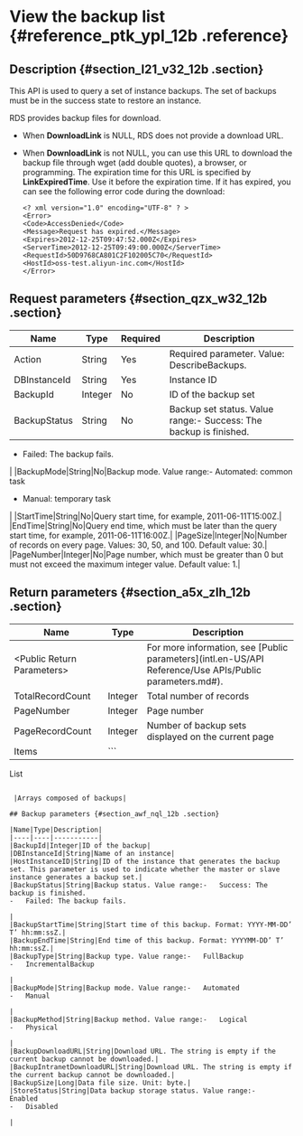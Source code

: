 # View the backup list {#reference_ptk_ypl_12b .reference}

## Description {#section_l21_v32_12b .section}

This API is used to query a set of instance backups. The set of backups must be in the success state to restore an instance.

RDS provides backup files for download.

-   When **DownloadLink** is NULL, RDS does not provide a download URL.
-   When **DownloadLink** is not NULL, you can use this URL to download the backup file through wget \(add double quotes\), a browser, or programming. The expiration time for this URL is specified by **LinkExpiredTime**. Use it before the expiration time. If it has expired, you can see the following error code during the download:

    ```
    <? xml version="1.0" encoding="UTF-8" ? >
    <Error>
    <Code>AccessDenied</Code>
    <Message>Request has expired.</Message>
    <Expires>2012-12-25T09:47:52.000Z</Expires>
    <ServerTime>2012-12-25T09:49:00.000Z</ServerTime>
    <RequestId>50D9768CA801C2F102005C70</RequestId>
    <HostId>oss-test.aliyun-inc.com</HostId>
    </Error>
    ```


## Request parameters {#section_qzx_w32_12b .section}

|Name|Type|Required|Description|
|----|----|--------|-----------|
|Action|String|Yes|Required parameter. Value: DescribeBackups.|
|DBInstanceId|String|Yes|Instance ID|
|BackupId|Integer|No|ID of the backup set|
|BackupStatus|String|No|Backup set status. Value range:-   Success: The backup is finished.
-   Failed: The backup fails.

|
|BackupMode|String|No|Backup mode. Value range:-   Automated: common task
-   Manual: temporary task

|
|StartTime|String|No|Query start time, for example, 2011-06-11T15:00Z.|
|EndTime|String|No|Query end time, which must be later than the query start time, for example, 2011-06-11T16:00Z.|
|PageSize|Integer|No|Number of records on every page. Values: 30, 50, and 100. Default value: 30.|
|PageNumber|Integer|No|Page number, which must be greater than 0 but must not exceed the maximum integer value. Default value: 1.|

## Return parameters {#section_a5x_zlh_12b .section}

|Name|Type|Description|
|----|----|-----------|
|<Public Return Parameters\>| |For more information, see [Public parameters](intl.en-US/API Reference/Use APIs/Public parameters.md#).|
|TotalRecordCount|Integer|Total number of records|
|PageNumber|Integer|Page number|
|PageRecordCount|Integer|Number of backup sets displayed on the current page|
|Items| ```
List<Backup>
```

 |Arrays composed of backups|

## Backup parameters {#section_awf_nql_12b .section}

|Name|Type|Description|
|----|----|-----------|
|BackupId|Integer|ID of the backup|
|DBInstanceId|String|Name of an instance|
|HostInstanceID|String|ID of the instance that generates the backup set. This parameter is used to indicate whether the master or slave instance generates a backup set.|
|BackupStatus|String|Backup status. Value range:-   Success: The backup is finished.
-   Failed: The backup fails.

|
|BackupStartTime|String|Start time of this backup. Format: YYYY-MM-DD’ T’ hh:mm:ssZ.|
|BackupEndTime|String|End time of this backup. Format: YYYYMM-DD’ T’ hh:mm:ssZ.|
|BackupType|String|Backup type. Value range:-   FullBackup
-   IncrementalBackup

|
|BackupMode|String|Backup mode. Value range:-   Automated
-   Manual

|
|BackupMethod|String|Backup method. Value range:-   Logical
-   Physical

|
|BackupDownloadURL|String|Download URL. The string is empty if the current backup cannot be downloaded.|
|BackupIntranetDownloadURL|String|Download URL. The string is empty if the current backup cannot be downloaded.|
|BackupSize|Long|Data file size. Unit: byte.|
|StoreStatus|String|Data backup storage status. Value range:-   Enabled
-   Disabled

|

